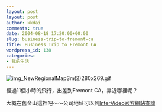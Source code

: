 ```yaml
---
layout: post
layout: post
author: kkdai
comments: true
date: 2004-08-18 17:20:00+00:00
slug: business-trip-to-fremont-ca
title: Business Trip to Fremont CA
wordpress_id: 138
categories:
- 我的生活
---
```


![img_NewRegionalMapSm(2)280x269.gif](http://www.evanlin.com/blog/archives/0818/img_NewRegionalMapSm(2)280x269.gif)

經過11個小時的飛行，出差到Fremont CA，靠近哪裡呢？

大概在舊金山這裡吧～～公司地址可以到[InterVideo官方網站查詢](http://www.intervideo.com)
